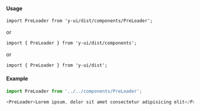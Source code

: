 #### Usage

```markdown
import PreLoader from 'y-ui/dist/components/PreLoader';
```

or

```markdown
import { PreLoader } from 'y-ui/dist/components';
```

or

```markdown
import { PreLoader } from 'y-ui/dist';
```

#### Example

```js
import PreLoader from '../../components/PreLoader';

<PreLoader>Lorem ipsum, dolor sit amet consectetur adipisicing elit</PreLoader>;
```
